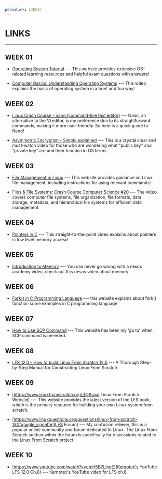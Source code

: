 ```yaml
---
permalink: LINKS/
---
```

# LINKS
---

## WEEK 01

* [Operating System Tutorial](https://www.tutorialspoint.com/operating_system/index.htm) --- This website provides extensive OS-related learning resources and helpful exam questions with answers!

* [Computer Basics: Understanding Operating Systems](https://youtu.be/fkGCLIQx1MI?si=HCHo_DUbbUNTZKkI) --- This video explains the basic of operating system in a brief and fun way!

## WEEK 02

* [Linux Crash Course - nano (command-line text editor)](https://www.youtube.com/watch?v=DLeATFgGM-A) --- Nano, an alternative to the Vi editor, is my preference due to its straightforward commands, making it more user-friendly. So here is a quick guide to Nano!

* [Asymmetric Encryption - Simply explained](https://youtu.be/AQDCe585Lnc?si=RpVxaW-hLEV_uzpw) --- This is a crystal clear and must-watch video for those who are wondering what "public key" and "private key" are and their function in OS terms.

## WEEK 03

* [File Management in Linux](https://www.geeksforgeeks.org/file-management-in-linux/) --- This website provides guidance on Linux file management, including instructions for using relevant commands!

* [Files & File Systems: Crash Course Computer Science #20](https://www.youtube.com/watch?v=KN8YgJnShPM) --- The video covers computer file systems, file organization, file formats, data storage, metadata, and hierarchical file systems for efficient data management.

## WEEK 04

* [Pointers in C](https://www.youtube.com/watch?v=2ybLD6_2gKM) --- This straight-to-the-point video explains about pointers in low level memory access!

## WEEK 05

* [Introduction to Memory](https://youtu.be/PujjqfUhtNo?si=Ru-xjYLxVAXeAryn) --- You can never go wrong with a nesos academy video, check out this nesos video about memory!

## WEEK 06

* [Fork() in C Programming Language](https://www.section.io/engineering-education/fork-in-c-programming-language/) --- this website explains about fork() function some examples in C programming language.

## WEEK 07

* [How to Use SCP Command](https://linuxize.com/post/how-to-use-scp-command-to-securely-transfer-files/) --- This website has been my 'go to' when SCP command is neeeded.

## WEEK 08

* [LFS 12.0 - How to build Linux From Scratch 12.0](https://youtube.com/playlist?list=PLyc5xVO2uDsA5QPbtj_eYU8J0qrvU6315&si=OrWhRurTMIwcwcqU) --- A Thorough Step-by-Step Manual for Constructing Linux From Scratch

## WEEK 09

* [https://www.linuxfromscratch.org/](Official Linux From Scratch Website) --- This website provides the latest version of the LFS book, which is the primary resource for building your own Linux system from scratch.

* [https://www.linuxquestions.org/questions/linux-from-scratch-13/#google_vignette](LFS Forum) --- My confusion reliever, this is a popular online community and forum dedicated to Linux. The Linux From Scratch section within the forum is specifically for discussions related to the Linux From Scratch project.

## WEEK 10

* [https://www.youtube.com/watch?v=cmH5B7LjhoE](Kernotex's YouTube LFS 12.0 Ch.8) --- Kernotex's YouTube video for LFS ch.8
